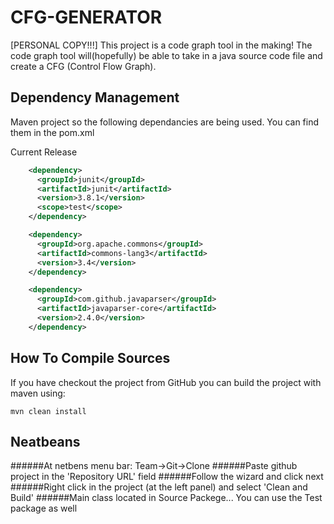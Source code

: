 # CFG-GENERATOR
[PERSONAL COPY!!!]
This project is a code graph tool in the making! The code graph tool will(hopefully) be able to take in a java source code file
and create a CFG (Control Flow Graph).




## Dependency Management

Maven project so the following dependancies are being used. You can find them in the pom.xml

Current Release

```xml
    <dependency>
      <groupId>junit</groupId>
      <artifactId>junit</artifactId>
      <version>3.8.1</version>
      <scope>test</scope>
    </dependency>

    <dependency>
      <groupId>org.apache.commons</groupId>
      <artifactId>commons-lang3</artifactId>
      <version>3.4</version>
    </dependency>

    <dependency>
      <groupId>com.github.javaparser</groupId>
      <artifactId>javaparser-core</artifactId>
      <version>2.4.0</version>
    </dependency>
```

## How To Compile Sources

If you have checkout the project from GitHub you can build the project with maven using:

```
mvn clean install
```

## Neatbeans

######At netbens menu bar: Team->Git->Clone
######Paste github project in the 'Repository URL' field
######Follow the wizard and click next
######Right click in the project (at the left panel) and select 'Clean and Build'
######Main class located in Source Packege... You can use the Test package as well
